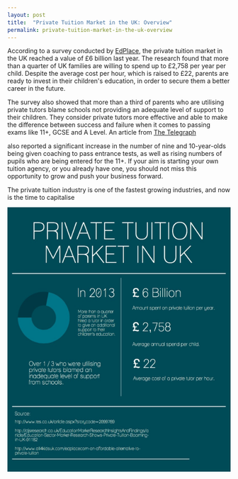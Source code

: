 ```yaml
---
layout: post
title:  "Private Tuition Market in the UK: Overview"
permalink: private-tuition-market-in-the-uk-overview
---
```

According to a survey conducted by 
[EdPlace](http://www.telegraph.co.uk/finance/personalfinance/9651689/Parents-spend-6bn-a-year-on-private-tuition.html), 
the private tuition market in the
UK reached a value of £6 billion last year. The research found that more than
a quarter of UK families are willing to spend up to £2,758 per year per child.
Despite the average cost per hour, which is raised to £22, parents are ready
to invest in their children's education, in order to secure them a better
career in the future.

The survey also showed that more than a third of parents who are utilising
private tutors blame schools not providing an adequate level of support to
their children. They consider private tutors more effective and able to make
the difference between success and failure when it comes to passing exams like
11+, GCSE and A Level. An article from 
[The Telegraph](http://www.telegraph.co.uk/finance/personalfinance/9651689/Parents-spend-6bn-a-year-on-private-tuition.html) 

also reported a significant increase
in the number of nine and 10-year-olds being given coaching to pass entrance
tests, as well as rising numbers of pupils who are being entered for the 11+.
If your aim is starting your own tuition agency, or you already have one, you
should not miss this opportunity to grow and push your business forward.

The private tuition industry is one of the fastest growing industries, and now
is the time to capitalise

<div class="img-holder full-width">
   <img src="/img/blogs/tutor-cruncher-private-tuition-market-uk.png" alt-text="UK Private tuition market"/>
</div>
